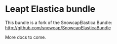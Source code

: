 Leapt Elastica bundle
======================

This bundle is a fork of the SnowcapElastica Bundle: http://github.com/snowcap/SnowcapElasticaBundle

More docs to come.
